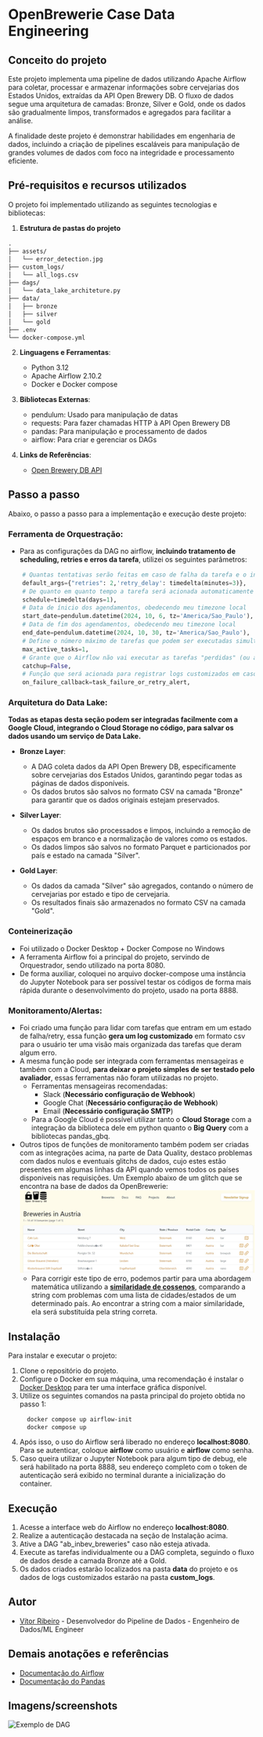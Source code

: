 # OpenBrewerie Case Data Engineering

## Conceito do projeto
Este projeto implementa uma pipeline de dados utilizando Apache Airflow para coletar, processar e armazenar informações sobre cervejarias dos Estados Unidos, extraídas da API Open Brewery DB. O fluxo de dados segue uma arquitetura de camadas: Bronze, Silver e Gold, onde os dados são gradualmente limpos, transformados e agregados para facilitar a análise.

A finalidade deste projeto é demonstrar habilidades em engenharia de dados, incluindo a criação de pipelines escaláveis para manipulação de grandes volumes de dados com foco na integridade e processamento eficiente.

## Pré-requisitos e recursos utilizados
O projeto foi implementado utilizando as seguintes tecnologias e bibliotecas:

1. **Estrutura de pastas do projeto**

  ```
  .
  ├── assets/
  │   └── error_detection.jpg
  ├── custom_logs/
  │   └── all_logs.csv
  ├── dags/
  │   └── data_lake_architeture.py
  ├── data/
  │   ├── bronze
  │   ├── silver
  │   └── gold
  ├── .env
  └── docker-compose.yml
  ```

2. **Linguagens e Ferramentas**:
   - Python 3.12
   - Apache Airflow 2.10.2
   - Docker e Docker compose

3. **Bibliotecas Externas**:
   - pendulum: Usado para manipulação de datas
   - requests: Para fazer chamadas HTTP à API Open Brewery DB
   - pandas: Para manipulação e processamento de dados
   - airflow: Para criar e gerenciar os DAGs

4. **Links de Referências**:
   - [Open Brewery DB API](https://www.openbrewerydb.org/)
   
## Passo a passo
Abaixo, o passo a passo para a implementação e execução deste projeto:

### **Ferramenta de Orquestração**:
- Para as configurações da DAG no airflow, **incluindo tratamento de scheduling, retries e erros da tarefa**, utilizei os seguintes parâmetros:
```py
    # Quantas tentativas serão feitas em caso de falha da tarefa e o intervalo entre cada tentativa
    default_args={"retries": 2,'retry_delay': timedelta(minutes=3)},
    # De quanto em quanto tempo a tarefa será acionada automaticamente
    schedule=timedelta(days=1),
    # Data de ínicio dos agendamentos, obedecendo meu timezone local
    start_date=pendulum.datetime(2024, 10, 6, tz='America/Sao_Paulo'),
    # Data de fim dos agendamentos, obedecendo meu timezone local
    end_date=pendulum.datetime(2024, 10, 30, tz='America/Sao_Paulo'),
    # Define o número máximo de tarefas que podem ser executadas simultaneamente.
    max_active_tasks=1,
    # Grante que o Airflow não vai executar as tarefas "perdidas" (ou atrasadas) de datas anteriores ao start_date. 
    catchup=False,
    # Função que será acionada para registrar logs customizados em caso de falha da tarefa
    on_failure_callback=task_failure_or_retry_alert, 
```

### **Arquitetura do Data Lake**:
  **Todas as etapas desta seção podem ser integradas facilmente com a Google Cloud, integrando o Cloud Storage no código, para salvar os dados usando um serviço de Data Lake.**
  - **Bronze Layer**:
    - A DAG coleta dados da API Open Brewery DB, especificamente sobre cervejarias dos Estados Unidos, garantindo pegar todas as páginas de dados disponíveis.
    - Os dados brutos são salvos no formato CSV na camada "Bronze" para garantir que os dados originais estejam preservados.
   
  - **Silver Layer**:
    - Os dados brutos são processados e limpos, incluindo a remoção de espaços em branco e a normalização de valores como os estados.
    - Os dados limpos são salvos no formato Parquet e particionados por país e estado na camada "Silver".

  - **Gold Layer**:
    - Os dados da camada "Silver" são agregados, contando o número de cervejarias por estado e tipo de cervejaria.
    - Os resultados finais são armazenados no formato CSV na camada "Gold".

### **Conteinerização**
  - Foi utilizado o Docker Desktop + Docker Compose no Windows
  - A ferramenta Airflow foi a principal do projeto, servindo de Orquestrador, sendo utilizado na porta 8080.
  - De forma auxiliar, coloquei no arquivo docker-compose uma instância do Jupyter Notebook para ser possível testar os códigos de forma mais rápida durante o desenvolvimento do projeto, usado na porta 8888.

### **Monitoramento/Alertas**:
  - Foi criado uma função para lidar com tarefas que entram em um estado de falha/retry, essa função **gera um log customizado** em formato csv para o usuário ter uma visão mais organizada das tarefas que deram algum erro.
  - A mesma função pode ser integrada com ferramentas mensageiras e também com a Cloud, **para deixar o projeto simples de ser testado pelo avaliador**, essas ferramentas não foram utilizadas no projeto.
    - Ferramentas mensageiras recomendadas:
      - Slack (**Necessário configuração de Webhook**)
      - Google Chat (**Necessário configuração de Webhook**)
      - Email (**Necessário configuração SMTP**)
    - Para a Google Cloud é possível utilizar tanto o **Cloud Storage** com a integração da biblioteca dele em python quanto o **Big Query** com a bibliotecas pandas_gbq.
  - Outros tipos de funções de monitoramento também podem ser criadas com as integrações acima, na parte de Data Quality, destaco problemas com dados nulos e eventuais glitchs de dados, cujo estes estão presentes em algumas linhas da API quando vemos todos os países disponiveis nas requisições. Um Exemplo abaixo de um glitch que se encontra na base de dados da OpenBrewerie:
    ![Detecção de erro](https://github.com/MrVtR/openbrewerie-case-data-engineering/blob/main/assets/error_detection.jpg)
    - Para corrigir este tipo de erro, podemos partir para uma abordagem matemática utilizando a [**similaridade de cossenos**](https://nishtahir.com/fuzzy-string-matching-using-cosine-similarity/), comparando a string com problemas com uma lista de cidades/estados de um determinado país. Ao encontrar a string com a maior similaridade, ela será substituída pela string correta.

## Instalação
Para instalar e executar o projeto:

1. Clone o repositório do projeto.
2. Configure o Docker em sua máquina, uma recomendação é instalar o [Docker Desktop](https://www.docker.com/products/docker-desktop/) para ter uma interface gráfica disponível.
3. Utilize os seguintes comandos na pasta principal do projeto obtida no passo 1:
    ```
      docker compose up airflow-init
      docker compose up  
     ```
4. Após isso, o uso do Airflow será liberado no endereço **localhost:8080**. Para se autenticar, coloque **airflow** como usuário e **airflow** como senha.
5. Caso queira utilizar o Jupyter Notebook para algum tipo de debug, ele será habilitado na porta 8888, seu endereço completo com o token de autenticação será exibido no terminal durante a inicialização do container.

## Execução
1. Acesse a interface web do Airflow no endereço **localhost:8080**.
2. Realize a autenticação destacada na seção de Instalação acima.
3. Ative a DAG "ab_inbev_breweries" caso não esteja ativada.
4. Execute as tarefas individualmente ou a DAG completa, seguindo o fluxo de dados desde a camada Bronze até a Gold.
5. Os dados criados estarão localizados na pasta **data** do projeto e os dados de logs customizados estarão na pasta **custom_logs**.

## Autor
* [Vítor Ribeiro](https://github.com/MrVtR) - Desenvolvedor do Pipeline de Dados - Engenheiro de Dados/ML Engineer

## Demais anotações e referências
- [Documentação do Airflow](https://airflow.apache.org/docs/)
- [Documentação do Pandas](https://pandas.pydata.org/docs/)

## Imagens/screenshots
![Exemplo de DAG](https://github.com/seuprojeto/imagens/dag_exemplo.png)
